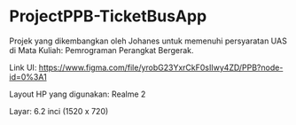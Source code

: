 # ProjectPPB-TicketBusApp
Projek yang dikembangkan oleh Johanes untuk memenuhi persyaratan UAS di Mata Kuliah: Pemrograman Perangkat Bergerak.

Link UI: https://www.figma.com/file/yrobG23YxrCkF0sIIwy4ZD/PPB?node-id=0%3A1

Layout HP yang digunakan: Realme 2

Layar: 6.2 inci (1520 x 720)

